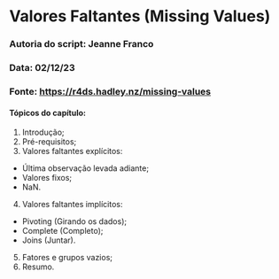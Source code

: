 # Valores Faltantes (Missing Values)

### Autoria do script: Jeanne Franco
### Data: 02/12/23
### Fonte: https://r4ds.hadley.nz/missing-values

#### Tópicos do capítulo:

1. Introdução;
2. Pré-requisitos;
3. Valores faltantes explícitos:
- Última observação levada adiante;
- Valores fixos;
- NaN.
4. Valores faltantes implícitos:
- Pivoting (Girando os dados);
- Complete (Completo);
- Joins (Juntar).
5. Fatores e grupos vazios;
6. Resumo.

